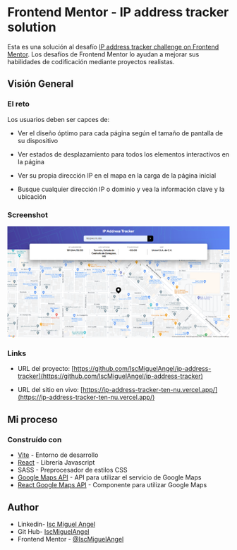# Frontend Mentor - IP address tracker solution

  

Esta es una solución al desafío [IP address tracker challenge on Frontend Mentor](https://www.frontendmentor.io/challenges/ip-address-tracker-I8-0yYAH0). Los desafíos de Frontend Mentor lo ayudan a mejorar sus habilidades de codificación mediante proyectos realistas.

  

## Visión General
### El reto

  

Los usuarios deben ser capces de:
- Ver el diseño óptimo para cada página según el tamaño de pantalla de su dispositivo

- Ver estados de desplazamiento para todos los elementos interactivos en la página

- Ver su propia dirección IP en el mapa en la carga de la página inicial

- Busque cualquier dirección IP o dominio y vea la información clave y la ubicación

  

### Screenshot

  

![](./screenshot.png)

  

### Links

- URL del proyecto: [https://github.com/IscMiguelAngel/ip-address-tracker](https://github.com/IscMiguelAngel/ip-address-tracker)

- URL del sitio en vivo: [https://ip-address-tracker-ten-nu.vercel.app/](https://ip-address-tracker-ten-nu.vercel.app/)

  

## Mi proceso
### Construído con

- [Vite](https://vitejs.dev/) - Entorno de desarrollo
- [React](https://reactjs.org/) - Librería Javascript
- SASS - Preprocesador de estilos CSS
- [Google Maps API](https://developers.google.com/maps/apis-by-platform) - API para utilizar el servicio de Google Maps
- [React Google Maps API](https://www.npmjs.com/package/@react-google-maps/api) - Componente para utilizar Google Maps
 

## Author

- Linkedin- [Isc Miguel Angel](https://www.linkedin.com/in/isc-miguel-angel)
- Git Hub- [IscMiguelAngel](https://github.com/IscMiguelAngel)
- Frontend Mentor - [@IscMiguelAngel](https://www.frontendmentor.io/profile/IscMiguelAngel)
